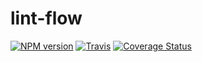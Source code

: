 lint-flow
======

[![NPM version](https://img.shields.io/npm/v/lint-flow.svg?style=flat-square)](https://www.npmjs.com/package/lint-flow)
[![Travis](https://img.shields.io/travis/gucong3000/lint-flow.svg)](https://travis-ci.org/gucong3000/lint-flow)
[![Coverage Status](https://img.shields.io/coveralls/gucong3000/lint-flow.svg)](https://coveralls.io/r/gucong3000/lint-flow)
